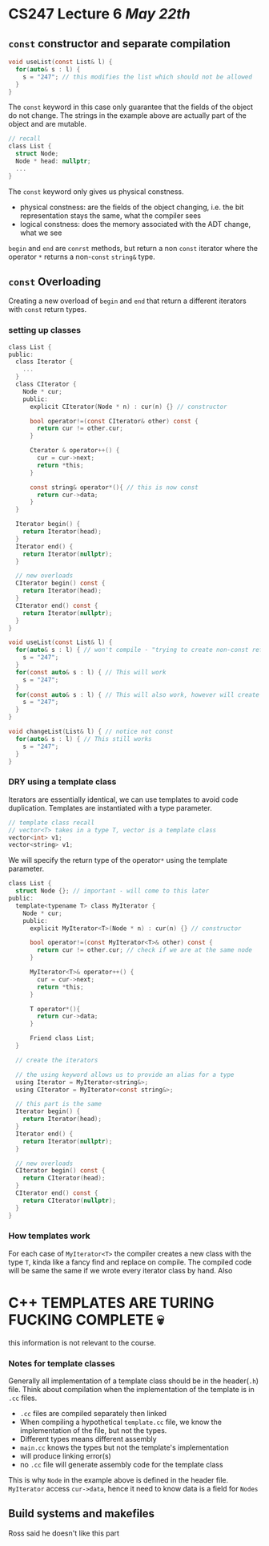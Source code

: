# CS247 Lecture 6 _May 22th_

## `const` constructor and separate compilation

```C
void useList(const List& l) {
  for(auto& s : l) {
    s = "247"; // this modifies the list which should not be allowed
  }
}
```

The `const` keyword in this case only guarantee that the fields of the object do not change.
The strings in the example above are actually part of the object and are mutable.

```C
// recall
class List {
  struct Node;
  Node * head: nullptr;
  ...
}
```

The `const` keyword only gives us physical constness.

- physical constness: are the fields of the object changing, i.e. the bit representation stays the same, what the compiler sees
- logical constness: does the memory associated with the ADT change, what we see

`begin` and `end` are `conrst` methods, but return a non `const` iterator where the operator `*` returns a non-`const` `string&` type.

## `const` Overloading

Creating a new overload of `begin` and `end` that return a different iterators with `const` return types.

### setting up classes

```C
class List {
public:
  class Iterator {
    ...
  }
  class CIterator {
    Node * cur;
    public:
      explicit CIterator(Node * n) : cur(n) {} // constructor

      bool operator!=(const CIterator& other) const {
        return cur != other.cur;
      }

      Cterator & operator++() {
        cur = cur->next;
        return *this;
      }

      const string& operator*(){ // this is now const
        return cur->data;
      }
  }

  Iterator begin() {
    return Iterator(head);
  }
  Iterator end() {
    return Iterator(nullptr);
  }

  // new overloads
  CIterator begin() const {
    return Iterator(head);
  }
  CIterator end() const {
    return Iterator(nullptr);
  }
}

```

```C
void useList(const List& l) {
  for(auto& s : l) { // won't compile - "trying to create non-const reference from const reference"
    s = "247";
  }
  for(const auto& s : l) { // This will work
    s = "247";
  }
  for(const auto& s : l) { // This will also work, however will create copies
    s = "247";
  }
}

void changeList(List& l) { // notice not const
  for(auto& s : l) { // This still works
    s = "247";
  }
}
```

### DRY using a template class

Iterators are essentially identical, we can use templates to avoid code duplication.
Templates are instantiated with a type parameter.

```C
// template class recall
// vector<T> takes in a type T, vector is a template class
vector<int> v1;
vector<string> v1;
```

We will specify the return type of the operator`*` using the template parameter.

```C
class List {
  struct Node {}; // important - will come to this later
public:
  template<typename T> class MyIterator {
    Node * cur;
    public:
      explicit MyIterator<T>(Node * n) : cur(n) {} // constructor

      bool operator!=(const MyIterator<T>& other) const {
        return cur != other.cur; // check if we are at the same node
      }

      MyIterator<T>& operator++() {
        cur = cur->next;
        return *this;
      }

      T operator*(){
        return cur->data;
      }

      Friend class List;
  }

  // create the iterators

  // the using keyword allows us to provide an alias for a type
  using Iterator = MyIterator<string&>;
  using CIterator = MyIterator<const string&>;

  // this part is the same
  Iterator begin() {
    return Iterator(head);
  }
  Iterator end() {
    return Iterator(nullptr);
  }

  // new overloads
  CIterator begin() const {
    return CIterator(head);
  }
  CIterator end() const {
    return CIterator(nullptr);
  }
}
```

### How templates work

For each case of `MyIterator<T>` the compiler creates a new class with the type `T`, kinda like a fancy find and replace on compile.
The compiled code will be same the same if we wrote every iterator class by hand. Also

# C++ TEMPLATES ARE TURING FUCKING COMPLETE 💀

this information is not relevant to the course.

### Notes for template classes

Generally all implementation of a template class should be in the header(`.h`) file.
Think about compilation when the implementation of the template is in `.cc` files.

- `.cc` files are compiled separately then linked
- When compiling a hypothetical `template.cc` file, we know the implementation of the file, but not the types.
- Different types means different assembly
- `main.cc` knows the types but not the template's implementation
- will produce linking error(s)
- no `.cc` file will generate assembly code for the template class

This is why `Node` in the example above is defined in the header file.
`MyIterator` access `cur->data`, hence it need to know data is a field for `Nodes`

## Build systems and makefiles

Ross said he doesn't like this part
